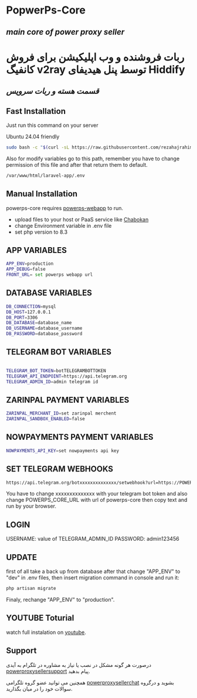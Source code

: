 # PopwerPs-Core

## _main core of power proxy seller_

# ربات فروشنده و وب اپلیکیشن برای فروش کانفیگ v2ray توسط پنل هیدیفای Hiddify

## _قسمت هسته و ربات سرویس_

## Fast Installation

Just run this command on your server

Ubuntu 24.04 friendly

```sh
sudo bash -c "$(curl -sL https://raw.githubusercontent.com/rezahajrahimi/powerps-core-scripts/refs/heads/main/install.sh)" @ install
```

Also for modify variables go to this path, remember you have to change permission of this file and after that return them to default.

```sh
/var/www/html/laravel-app/.env
```

## Manual Installation

powerps-core requires [powerps-webapp](https://github.com/rezahajrahimi/powerps-webapp) to run.

- upload files to your host or PaaS service like  [Chabokan](https://zaya.io/yojc2)  
- change Environment variable in .env file
- set php version to 8.3

## APP VARIABLES

```sh
APP_ENV=production
APP_DEBUG=false
FRONT_URL= set powerps webapp url
```

## DATABASE VARIABLES

```sh
DB_CONNECTION=mysql
DB_HOST=127.0.0.1
DB_PORT=3306
DB_DATABASE=database_name
DB_USERNAME=database_username
DB_PASSWORD=database_password

```

## TELEGRAM BOT  VARIABLES

```sh

TELEGRAM_BOT_TOKEN=botTELEGRAMBOTTOKEN
TELEGRAM_API_ENDPOINT=https://api.telegram.org
TELEGRAM_ADMIN_ID=admin telegram id
```

## ZARINPAL PAYMENT VARIABLES

```sh
ZARINPAL_MERCHANT_ID=set zarinpal merchent
ZARINPAL_SANDBOX_ENABLED=false
```

## NOWPAYMENTS PAYMENT VARIABLES

```sh
NOWPAYMENTS_API_KEY=set nowpayments api key
```

## SET TELEGRAM WEBHOOKS

```sh
https://api.telegram.org/botxxxxxxxxxxxxxx/setwebhook?url=https://POWERPS_CORE_URL/api/telegram/webhooks/inbound
```

You have to change xxxxxxxxxxxxxx with your telegram bot token and also change POWERPS_CORE_URL with url of powerps-core then copy text and run by your browser.

## LOGIN

USERNAME: value of TELEGRAM_ADMIN_ID
PASSWORD: admin123456

## UPDATE

first of all take a back up from database after that change "APP_ENV" to "dev" in .env files, then insert migration command in console and run it:

```sh
php artisan migrate
```

Finaly, rechange "APP_ENV" to "production".

## YOUTUBE Toturial

watch full instalation on  [youtube](https://youtu.be/drZGXXxSNSE).

## Support

 درصورت هر گونه مشکل در نصب یا نیاز به مشاوره در تلگرام به آیدی  [powerproxysellersupport](https://t.me/powerproxysellersupport) پیام بدهید.

همچنین می توانید عضو گروه تلگرامی [powerproxysellerchat](https://t.me/powerproxysellerchat) بشوید و درگروه سوالات خود را در میان بگذارید.
